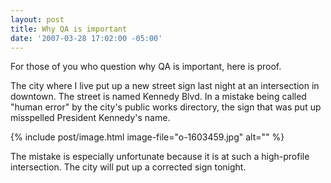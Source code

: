 ```yaml
---
layout: post
title: Why QA is important
date: '2007-03-28 17:02:00 -05:00'
---
```


For those of you who question why QA is important, here is proof.

The city where I live put up a new street sign last night at an intersection in downtown. The street is named Kennedy Blvd. In a mistake being called "human error" by the city's public works directory, the sign that was put up misspelled President Kennedy's name.

{% include post/image.html image-file="o-1603459.jpg" alt="" %}

The mistake is especially unfortunate because it is at such a high-profile intersection. The city will put up a corrected sign tonight. <br>

